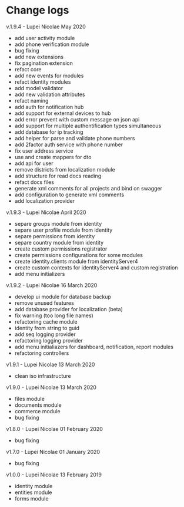 # Change logs

v.1.9.4 - Lupei Nicolae May 2020
* add user activity module
* add phone verification module
* bug fixing
* add new extensions
* fix pagination extension
* refact core
* add new events for modules
* refact identity modules
* add model validator
* add new validation attributes
* refact naming
* add auth for notification hub
* add support for external devices to hub
* add error prevent with custom message on json api
* add support for multiple authentification types simultaneous
* add database for ip tracking
* add helper for parse and validate phone numbers
* add 2factor auth service with phone number
* fix user address service
* use and create mappers for dto
* add api for user
* remove districts from localization module
* add structure for read docs reading
* refact docs files
* generate xml comments for all projects and bind on swagger
* add configuration to generate xml comments
* add localization provider

v.1.9.3 - Lupei Nicolae April 2020
* separe groups module from identity
* separe user profile module from identity
* separe permissions from identity
* separe country module from identity
* create custom permissions registrator
* create permissions configurations for some modules
* create identity.clients module from identityServer4
* create custom contexts for identityServer4 and custom registration
* add menu initializers


v.1.9.2 - Lupei Nicolae 16 March 2020
* develop ui module for database backup
* remove unused features
* add database provider for localization (beta)
* fix warning (too long file names)
* refactoring cache module
* identity from string to guid
* add seq logging provider
* refactoring logging provider
* add menu initialiazers for dashboard, notification, report modules
* refactoring controllers


v1.9.1 - Lupei Nicolae 13 March 2020
* clean iso infrastructure


v1.9.0 - Lupei Nicolae 13 March 2020
* files module
* documents module
* commerce module 
* bug fixing


v1.8.0 - Lupei Nicolae 01 February 2020
* bug fixing


v1.7.0 - Lupei Nicolae 01 January 2020
* bug fixing


v1.0.0 - Lupei Nicolae 13 February 2019
* identity module
* entities module
* forms module